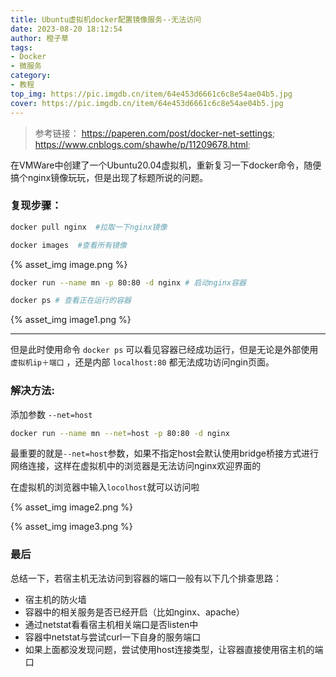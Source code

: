 ```yaml
---
title: Ubuntu虚拟机docker配置镜像服务--无法访问
date: 2023-08-20 18:12:54
author: 橙子草
tags:
- Docker
- 微服务
category:
- 教程
top_img: https://pic.imgdb.cn/item/64e453d6661c6c8e54ae04b5.jpg
cover: https://pic.imgdb.cn/item/64e453d6661c6c8e54ae04b5.jpg
---
```


> 参考链接：
https://paperen.com/post/docker-net-settings;
https://www.cnblogs.com/shawhe/p/11209678.html;

在VMWare中创建了一个Ubuntu20.04虚拟机，重新复习一下docker命令，随便搞个nginx镜像玩玩，但是出现了标题所说的问题。

### 复现步骤：

```bash
docker pull nginx  #拉取一下nginx镜像
```

```bash
docker images  #查看所有镜像
```

{% asset_img image.png %}

```bash
docker run --name mn -p 80:80 -d nginx # 启动nginx容器
```
```bash
docker ps # 查看正在运行的容器
```

{% asset_img image1.png %}

--- 

但是此时使用命令 `docker ps` 可以看见容器已经成功运行，但是无论是外部使用 `虚拟机ip＋端口` ，还是内部 `localhost:80` 都无法成功访问ngin页面。

### 解决方法:

添加参数 `--net=host`

```bash
docker run --name mn --net=host -p 80:80 -d nginx
```
最重要的就是`--net=host`参数，如果不指定host会默认使用bridge桥接方式进行网络连接，这样在虚拟机中的浏览器是无法访问nginx欢迎界面的

在虚拟机的浏览器中输入`locolhost`就可以访问啦

{% asset_img image2.png %}

{% asset_img image3.png %}

### 最后

总结一下，若宿主机无法访问到容器的端口一般有以下几个排查思路：

- 宿主机的防火墙
- 容器中的相关服务是否已经开启（比如nginx、apache）
- 通过netstat看看宿主机相关端口是否listen中
- 容器中netstat与尝试curl一下自身的服务端口
- 如果上面都没发现问题，尝试使用host连接类型，让容器直接使用宿主机的端口